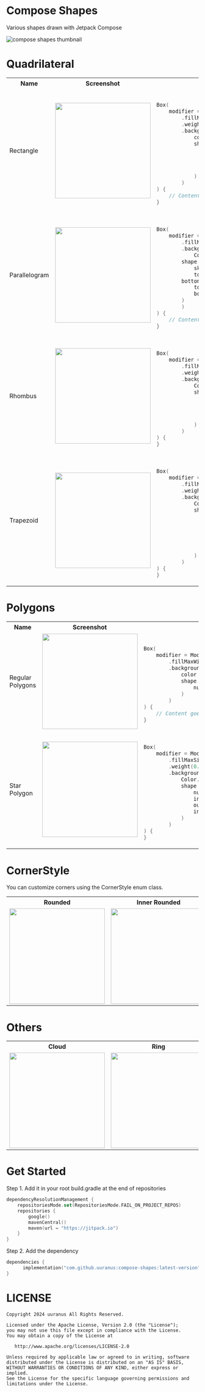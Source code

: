 # Compose Shapes
Various shapes drawn with Jetpack Compose

![compose shapes thumbnail](https://github.com/uuranus/compose-shapes/assets/72340294/56357d3c-ad0a-4f15-94b0-f6ca07cc0082)
# Quadrilateral

<table>

  <th>Name</th>
  <th>Screenshot</th>
  <th>Code</th>
  
  <tr>
    <td>Rectangle</td>
    <td><img src = "https://github.com/user-attachments/assets/15a432e6-47a6-4c78-8cad-4e542e91c945" width = "250"></td>
<td>

```kotlin

Box(
    modifier = Modifier
        .fillMaxSize()
        .weight(0.3f)
        .background(
            color = Color.Gray,
            shape = RectangleShape(
                topStart = 12.dp,
                topEnd = 12.dp,
                bottomStart = 12.dp,
                bottomEnd = 12.dp
            )
        )
) {
    // Content goes here
}

```
</td>
  </tr>

  <tr>
    <td>Parallelogram</td>
    <td><img src = "https://github.com/user-attachments/assets/5c445573-09b1-4050-bfdf-15917061944c" width = "250"></td>
<td>

```kotlin

Box(
    modifier = Modifier
        .fillMaxWidth()
        .background(
            Color.Gray,
	    shape = ParallelogramShape(
	        skewed = 0.3f,
    		topStart = 24.dp,
   	 	bottomEnd = 24.dp,
    		topEnd = 12.dp,
    		bottomStart = 12.dp
	    )
        )
) {
    // Content goes here
}

```
</td>
  </tr>

<tr>
    <td>Rhombus</td>
    <td><img src = "https://github.com/user-attachments/assets/23fe6611-de19-4318-9030-fb1ced2abc0f" width = "250"></td>
<td>

```kotlin

Box(
    modifier = Modifier
        .fillMaxSize()
        .weight(0.5f)
        .background(
            Color.Gray,
            shape = RhombusShape(
                top = 24.dp,
                start = 12.dp,
                end = 12.dp,
                bottom = 24.dp
            )
        )
) {
}

```

</td>
  </tr>

  <tr>
    <td>Trapezoid</td>
    <td><img src = "https://github.com/user-attachments/assets/9f7b62ef-fe0c-4cae-a715-53417e1bf697" width = "250"></td>
<td>

```kotlin

Box(
    modifier = Modifier
        .fillMaxSize()
        .weight(0.5f)
        .background(
            Color.Gray,
            shape = TrapezoidShape(
                startSkewed = 0.2f,
                endSkewed = 0.4f,
                topStart = 12.dp,
                topEnd = 12.dp,
                bottomStart = 12.dp,
                bottomEnd = 12.dp
            )
        )
) {
}

```

</td>
  </tr>
</table>


# Polygons

<table>
  <th>Name</th>
  <th>Screenshot</th>
  <th>Code</th>

  <tr>
    <td>Regular Polygons</td>
    <td><img src = "https://github.com/uuranus/compose-shapes/assets/72340294/99d054ab-d0f9-4040-8847-0e2fbf0b06ae" width = "250"></td>
<td>
      
```kotlin

Box(
    modifier = Modifier
        .fillMaxWidth()
        .background(
            color = Color.Gray,
            shape = PolygonShape(
                numOfPoints = 5
            )
        )
) {
    // Content goes here
}

```
</td>

</tr>
<tr>
    <td>Star Polygon</td>
    <td><img src = "https://github.com/user-attachments/assets/edc18908-705b-4334-b252-ad0dd6252f1a" width = "250"></td>
<td>

```kotlin

Box(
    modifier = Modifier
        .fillMaxSize()
        .weight(0.5f)
        .background(
            Color.Gray,
            shape = StarPolygonShape(
                numOfPoints = 5,
                innerRadiusRatio = 0.5f, //0f .. 1f
                outerCornerSize = 24.dp,
                innerCornerSize = 12.dp
            )
        )
) {
}

```
</td>

</tr>
</table>

# CornerStyle
You can customize corners using the CornerStyle enum class.

<table>
  <th>Rounded</th>
  <th>Inner Rounded</th>
  <th>Cut</th>

  <tr>
    <td><img src = "https://github.com/user-attachments/assets/aec6cb51-2bce-4d26-8a4f-c4f522891475" width = "250"></td>
    <td><img src = "https://github.com/user-attachments/assets/03ff4b40-ee07-4ea6-ba55-e0fa968ceb30" width = "250"></td>
    <td><img src = "https://github.com/user-attachments/assets/377b0578-bb4d-4e73-8a1c-111a80e92232" width = "250"></td>

</tr>

</table>

# Others

<table>
  <th>Cloud</th>
  <th>Ring</th>

  <tr>
    <td><img src = "https://github.com/user-attachments/assets/10875742-2277-45e5-b2a8-2dc3787a10c2" width = "250"></td>
    <td><img src = "https://github.com/user-attachments/assets/dc5aea6f-69e2-4de8-8f73-16d0a6ebf227" width = "250"></td>

</tr>

</table>

# Get Started
Step 1. Add it in your root build.gradle at the end of repositories
```kotlin
dependencyResolutionManagement {
    repositoriesMode.set(RepositoriesMode.FAIL_ON_PROJECT_REPOS)
    repositories {
        google()
        mavenCentral()
        maven(url = "https://jitpack.io")
    }
}
```

Step 2. Add the dependency
```kotlin
dependencies {
	  implementation("com.github.uuranus:compose-shapes:latest-version")
}
```


# LICENSE
```
Copyright 2024 uuranus All Rights Reserved.

Licensed under the Apache License, Version 2.0 (the "License");
you may not use this file except in compliance with the License.
You may obtain a copy of the License at

   http://www.apache.org/licenses/LICENSE-2.0

Unless required by applicable law or agreed to in writing, software
distributed under the License is distributed on an "AS IS" BASIS,
WITHOUT WARRANTIES OR CONDITIONS OF ANY KIND, either express or implied.
See the License for the specific language governing permissions and
limitations under the License.
```
